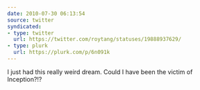```yaml
---
date: 2010-07-30 06:13:54
source: twitter
syndicated:
- type: twitter
  url: https://twitter.com/roytang/statuses/19888937629/
- type: plurk
  url: https://plurk.com/p/6n091k
---
```


I just had this really weird dream. Could I have been the victim of Inception?!?